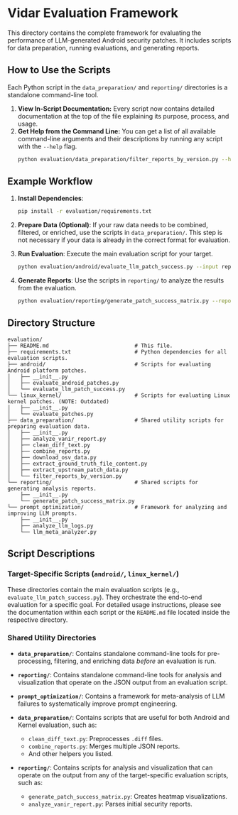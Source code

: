 # Vidar Evaluation Framework

This directory contains the complete framework for evaluating the performance of LLM-generated Android security patches. It includes scripts for data preparation, running evaluations, and generating reports.

## How to Use the Scripts

Each Python script in the `data_preparation/` and `reporting/` directories is a standalone command-line tool.

1.  **View In-Script Documentation:** Every script now contains detailed documentation at the top of the file explaining its purpose, process, and usage.
2.  **Get Help from the Command Line:** You can get a list of all available command-line arguments and their descriptions by running any script with the `--help` flag.
    ```bash
    python evaluation/data_preparation/filter_reports_by_version.py --help
    ```

## Example Workflow

1.  **Install Dependencies**:
    ```bash
    pip install -r evaluation/requirements.txt
    ```
2.  **Prepare Data (Optional)**:
    If your raw data needs to be combined, filtered, or enriched, use the scripts in `data_preparation/`. This step is not necessary if your data is already in the correct format for evaluation.

3.  **Run Evaluation**:
    Execute the main evaluation script for your target.
    ```bash
    python evaluation/android/evaluate_llm_patch_success.py --input reports/augmented_v14.json --output results/evaluation_results_v14.json
    ```

4.  **Generate Reports**:
    Use the scripts in `reporting/` to analyze the results from the evaluation.
    ```bash
    python evaluation/reporting/generate_patch_success_matrix.py --report results/evaluation_results_v14.json --heatmap results/success_matrix_v14.png
    ```

## Directory Structure

```
evaluation/
├── README.md                           # This file.
├── requirements.txt                    # Python dependencies for all evaluation scripts.
├── android/                            # Scripts for evaluating Android platform patches.
│   ├── __init__.py
│   ├── evaluate_android_patches.py
│   └── evaluate_llm_patch_success.py
└── linux_kernel/                       # Scripts for evaluating Linux kernel patches. (NOTE: Outdated)
│   ├── __init__.py
│   └── evaluate_patches.py
├── data_preparation/                   # Shared utility scripts for preparing evaluation data.
│   ├── __init__.py
│   ├── analyze_vanir_report.py
│   ├── clean_diff_text.py
│   ├── combine_reports.py
│   ├── download_osv_data.py
│   ├── extract_ground_truth_file_content.py
│   ├── extract_upstream_patch_data.py
│   └── filter_reports_by_version.py
└── reporting/                          # Shared scripts for generating analysis reports.
    ├── __init__.py
    └── generate_patch_success_matrix.py
└── prompt_optimization/                # Framework for analyzing and improving LLM prompts.
    ├── __init__.py
    ├── analyze_llm_logs.py
    └── llm_meta_analyzer.py
```

## Script Descriptions

### Target-Specific Scripts (`android/`, `linux_kernel/`)

These directories contain the main evaluation scripts (e.g., `evaluate_llm_patch_success.py`). They orchestrate the end-to-end evaluation for a specific goal. For detailed usage instructions, please see the documentation within each script or the `README.md` file located inside the respective directory.

### Shared Utility Directories

*   **`data_preparation/`**: Contains standalone command-line tools for pre-processing, filtering, and enriching data *before* an evaluation is run.
*   **`reporting/`**: Contains standalone command-line tools for analysis and visualization that operate on the JSON output from an evaluation script.
*   **`prompt_optimization/`**: Contains a framework for meta-analysis of LLM failures to systematically improve prompt engineering.

*   **`data_preparation/`**: Contains scripts that are useful for both Android and Kernel evaluation, such as:
    *   `clean_diff_text.py`: Preprocesses `.diff` files.
    *   `combine_reports.py`: Merges multiple JSON reports.
    *   And other helpers you listed.
*   **`reporting/`**: Contains scripts for analysis and visualization that can operate on the output from any of the target-specific evaluation scripts, such as:
    *   `generate_patch_success_matrix.py`: Creates heatmap visualizations.
    *   `analyze_vanir_report.py`: Parses initial security reports. 
